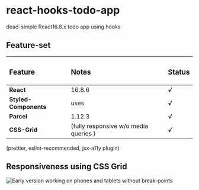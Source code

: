 # react-hooks-todo-app
dead-simple React16.8.x todo app using hooks


## Feature-set

| <h3>Feature</h3>      | <h3>Notes</h3>                        | <h3>Status</h3> |
| :-------------------- | :------------------------------------ | :-------------- |
| **React**             | 16.8.6                                | ***√***         |
| **Styled-Components** | uses <ThemeProvider>                  | ***√***         |
| **Parcel**            | 1.12.3                                | ***√***         |
| **CSS-Grid**          | (fully responsive w/o media queries ) | ***√***         |

(prettier, eslint-recommended, jsx-a11y plugin)



## Responsiveness using CSS Grid
![Early version working on phones and tablets without break-points](https://github.com/beauhaus/react-hooks-todo-app/blob/master/readmeRefImg/goodKarmaSrn1.jpg?raw=true "without breakpoints")



